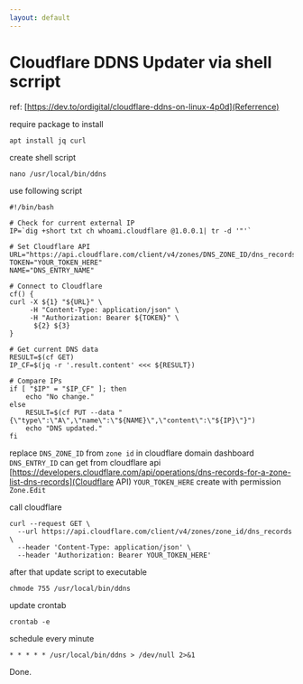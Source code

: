 ```yaml
---
layout: default
---
```

# Cloudflare DDNS Updater via shell scrript

ref: [https://dev.to/ordigital/cloudflare-ddns-on-linux-4p0d](Referrence)

require package to install

```shell
apt install jq curl
```

create shell script

```shell
nano /usr/local/bin/ddns
```

use following script

```shell
#!/bin/bash

# Check for current external IP
IP=`dig +short txt ch whoami.cloudflare @1.0.0.1| tr -d '"'`

# Set Cloudflare API
URL="https://api.cloudflare.com/client/v4/zones/DNS_ZONE_ID/dns_records/DNS_ENTRY_ID"
TOKEN="YOUR_TOKEN_HERE"
NAME="DNS_ENTRY_NAME"

# Connect to Cloudflare
cf() {
curl -X ${1} "${URL}" \
     -H "Content-Type: application/json" \
     -H "Authorization: Bearer ${TOKEN}" \
      ${2} ${3}
}

# Get current DNS data
RESULT=$(cf GET)
IP_CF=$(jq -r '.result.content' <<< ${RESULT})

# Compare IPs
if [ "$IP" = "$IP_CF" ]; then
    echo "No change."
else
    RESULT=$(cf PUT --data "{\"type\":\"A\",\"name\":\"${NAME}\",\"content\":\"${IP}\"}")
    echo "DNS updated."
fi
```

replace `DNS_ZONE_ID` from `zone id` in cloudflare domain dashboard
`DNS_ENTRY_ID` can get from cloudflare api [https://developers.cloudflare.com/api/operations/dns-records-for-a-zone-list-dns-records](Cloudflare API)
`YOUR_TOKEN_HERE` create with permission `Zone.Edit`

call cloudflare

```shell
curl --request GET \
  --url https://api.cloudflare.com/client/v4/zones/zone_id/dns_records \
  --header 'Content-Type: application/json' \
  --header 'Authorization: Bearer YOUR_TOKEN_HERE'
```

after that update script to executable

```shell
chmode 755 /usr/local/bin/ddns
```

update crontab

```shell
crontab -e
```

schedule every minute

```txt
* * * * * /usr/local/bin/ddns > /dev/null 2>&1
```

Done.
